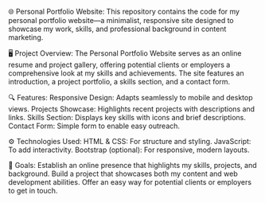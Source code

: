 🌐 Personal Portfolio Website: 
This repository contains the code for my personal portfolio website—a minimalist, responsive site designed to showcase my work, skills, and professional background in content marketing.

🖥️ Project Overview: 
The Personal Portfolio Website serves as an online resume and project gallery, offering potential clients or employers a comprehensive look at my skills and achievements. The site features an introduction, a project portfolio, a skills section, and a contact form.

🔍 Features:
Responsive Design: Adapts seamlessly to mobile and desktop views.
Projects Showcase: Highlights recent projects with descriptions and links.
Skills Section: Displays key skills with icons and brief descriptions.
Contact Form: Simple form to enable easy outreach.

⚙️ Technologies Used:
HTML & CSS: For structure and styling.
JavaScript: To add interactivity.
Bootstrap (optional): For responsive, modern layouts.

📌 Goals:
Establish an online presence that highlights my skills, projects, and background.
Build a project that showcases both my content and web development abilities.
Offer an easy way for potential clients or employers to get in touch.
